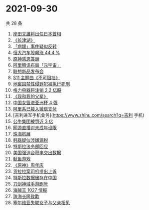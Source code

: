 # 2021-09-30

共 28 条

<!-- BEGIN ZHIHUSEARCH -->
<!-- 最后更新时间 Thu Sep 30 2021 13:07:39 GMT+0800 (China Standard Time) -->
1. [岸田文雄将出任日本首相](https://www.zhihu.com/search?q=岸田文雄)
1. [《长津湖》](https://www.zhihu.com/search?q=长津湖)
1. [「病媛」事件疑似反转](https://www.zhihu.com/search?q=病媛)
1. [恒大汽车股飙涨 44.4 %](https://www.zhihu.com/search?q=恒大)
1. [原神感恩答谢](https://www.zhihu.com/search?q=原神)
1. [阿里腾讯布局「元宇宙」](https://www.zhihu.com/search?q=元宇宙)
1. [联想新品发布会](https://www.zhihu.com/search?q=联想新品)
1. [S11 主题曲《不可阻挡》](https://www.zhihu.com/search?q=s11主题曲)
1. [地窖囚禁性侵罪犯被执行死刑](https://www.zhihu.com/search?q=地窖囚禁)
1. [格力电器将注销 2.2 亿股](https://www.zhihu.com/search?q=格力股份)
1. [《我和我的父辈》](https://www.zhihu.com/search?q=我和我的父辈)
1. [中国女篮进亚洲杯 4 强](https://www.zhihu.com/search?q=中国女篮)
1. [阿里系已接入微信支付](https://www.zhihu.com/search?q=微信支付)
1. [吉利进军手机业务](https://www.zhihu.com/search?q=吉利 手机)
1. [公牛集团被罚近 3 亿](https://www.zhihu.com/search?q=公牛集团)
1. [网游直播对未成年设限](https://www.zhihu.com/search?q=网游)
1. [珠海航展](https://www.zhihu.com/search?q=珠海航展)
1. [韩磊疑似涉嫌漏税](https://www.zhihu.com/search?q=韩磊)
1. [特斯拉法务部回应](https://www.zhihu.com/search?q=特斯拉)
1. [美国强迫台积电交出数据](https://www.zhihu.com/search?q=台积电)
1. [鱿鱼游戏](https://www.zhihu.com/search?q=鱿鱼游戏)
1. [《原神》周年庆](https://www.zhihu.com/search?q=原神)
1. [货拉拉案司机提出上诉](https://www.zhihu.com/search?q=货拉拉)
1. [特斯拉数据储存在中国](https://www.zhihu.com/search?q=特斯拉数据)
1. [刀剑神域手游删号](https://www.zhihu.com/search?q=刀剑神域手游)
1. [海贼王 1027 情报](https://www.zhihu.com/search?q=海贼王)
1. [珠海长隆致歉](https://www.zhihu.com/search?q=珠海长隆)
1. [塞尔维亚失联女子与父亲相见](https://www.zhihu.com/search?q=失联女子)
<!-- END ZHIHUSEARCH -->
